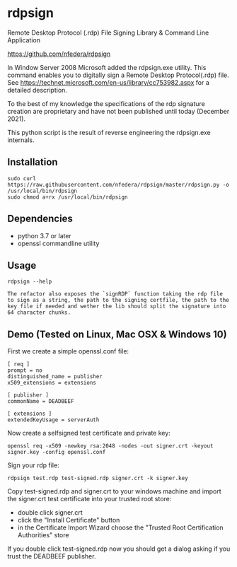 # rdpsign
Remote Desktop Protocol (.rdp) File Signing Library & Command Line Application

https://github.com/nfedera/rdpsign


In Window Server 2008 Microsoft added the rdpsign.exe utility.
This command enables you to digitally sign a Remote Desktop Protocol(.rdp) file.
See https://technet.microsoft.com/en-us/library/cc753982.aspx for a detailed description.

To the best of my knowledge the specifications of the rdp signature creation are proprietary and have not been published until today (December 2021).

This python script is the result of reverse engineering the rdpsign.exe internals.


## Installation

    sudo curl https://raw.githubusercontent.com/nfedera/rdpsign/master/rdpsign.py -o /usr/local/bin/rdpsign
    sudo chmod a+rx /usr/local/bin/rdpsign


## Dependencies

- python 3.7 or later
- openssl commandline utility


## Usage

    rdpsign --help

    The refactor also exposes the `signRDP` function taking the rdp file to sign as a string, the path to the signing certfile, the path to the key file if needed and wether the lib should split the signature into 64 character chunks.


## Demo (Tested on Linux, Mac OSX & Windows 10)

First we create a simple openssl.conf file:

    [ req ]
    prompt = no
    distinguished_name = publisher
    x509_extensions = extensions

    [ publisher ]
    commonName = DEADBEEF

    [ extensions ]
    extendedKeyUsage = serverAuth

Now create a selfsigned test certificate and private key:

    openssl req -x509 -newkey rsa:2048 -nodes -out signer.crt -keyout signer.key -config openssl.conf

Sign your rdp file:

    rdpsign test.rdp test-signed.rdp signer.crt -k signer.key

Copy test-signed.rdp and signer.crt to your windows machine and import the signer.crt test certificate into your trusted root store:
- double click signer.crt
- click the "Install Certificate" button
- in the Certificate Import Wizard choose the "Trusted Root Certification Authorities" store


If you double click test-signed.rdp now you should get a dialog asking if you trust the DEADBEEF publisher.
